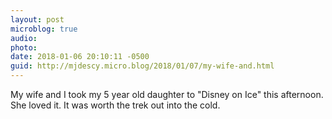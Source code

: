 ```yaml
---
layout: post
microblog: true
audio: 
photo: 
date: 2018-01-06 20:10:11 -0500
guid: http://mjdescy.micro.blog/2018/01/07/my-wife-and.html
---
```

My wife and I took my 5 year old daughter to "Disney on Ice" this afternoon. She loved it. It was worth the trek out into the cold.
